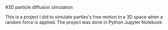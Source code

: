 #3D particle diffusion simulation

This is a project I did to simulate partles's free motion in a 3D space when a random force is applied. The project was done in Python Jupyter Notebook 
